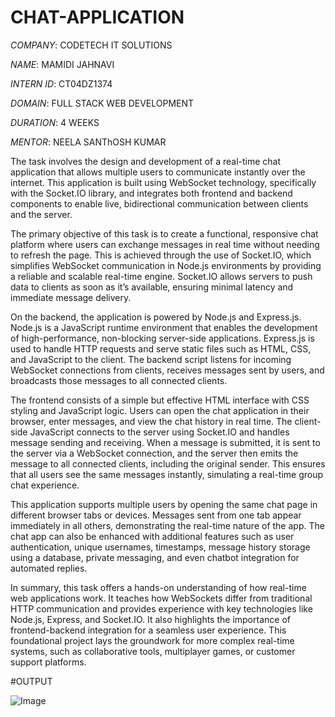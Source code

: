 # CHAT-APPLICATION

*COMPANY*: CODETECH IT SOLUTIONS

*NAME*: MAMIDI JAHNAVI

*INTERN ID*: CT04DZ1374

*DOMAIN*: FULL STACK WEB DEVELOPMENT

*DURATION*: 4 WEEKS

*MENTOR*: NEELA SANThOSH KUMAR

The task involves the design and development of a real-time chat application that allows multiple users to communicate instantly over the internet. This application is built using WebSocket technology, specifically with the Socket.IO library, and integrates both frontend and backend components to enable live, bidirectional communication between clients and the server.

The primary objective of this task is to create a functional, responsive chat platform where users can exchange messages in real time without needing to refresh the page. This is achieved through the use of Socket.IO, which simplifies WebSocket communication in Node.js environments by providing a reliable and scalable real-time engine. Socket.IO allows servers to push data to clients as soon as it’s available, ensuring minimal latency and immediate message delivery.

On the backend, the application is powered by Node.js and Express.js. Node.js is a JavaScript runtime environment that enables the development of high-performance, non-blocking server-side applications. Express.js is used to handle HTTP requests and serve static files such as HTML, CSS, and JavaScript to the client. The backend script listens for incoming WebSocket connections from clients, receives messages sent by users, and broadcasts those messages to all connected clients.

The frontend consists of a simple but effective HTML interface with CSS styling and JavaScript logic. Users can open the chat application in their browser, enter messages, and view the chat history in real time. The client-side JavaScript connects to the server using Socket.IO and handles message sending and receiving. When a message is submitted, it is sent to the server via a WebSocket connection, and the server then emits the message to all connected clients, including the original sender. This ensures that all users see the same messages instantly, simulating a real-time group chat experience.

This application supports multiple users by opening the same chat page in different browser tabs or devices. Messages sent from one tab appear immediately in all others, demonstrating the real-time nature of the app. The chat app can also be enhanced with additional features such as user authentication, unique usernames, timestamps, message history storage using a database, private messaging, and even chatbot integration for automated replies.

In summary, this task offers a hands-on understanding of how real-time web applications work. It teaches how WebSockets differ from traditional HTTP communication and provides experience with key technologies like Node.js, Express, and Socket.IO. It also highlights the importance of frontend-backend integration for a seamless user experience. This foundational project lays the groundwork for more complex real-time systems, such as collaborative tools, multiplayer games, or customer support platforms.

#OUTPUT

![Image](https://github.com/user-attachments/assets/08e09fe8-7fda-443e-93aa-a87a1d44a9dd)
